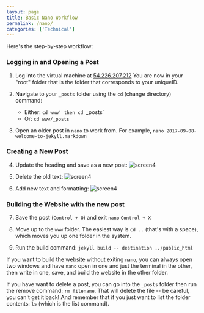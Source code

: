 ```yaml
---
layout: page
title: Basic Nano Workflow 
permalink: /nano/
categories: ['Technical']
---
```

Here's the step-by-step workflow: 

### Logging in and Opening a Post
1. Log into the virtual machine at [54.226.207.212](http://54.226.207.212)
You are now in your "root" folder that is the folder that corresponds to your uniqueID. 

2. Navigate to your `_posts` folder using the `cd` (change directory) command:
	- Either: `cd www' then cd `_posts`
	- Or: `cd www/_posts`

3. Open an older post in `nano` to work from. For example,
`nano 2017-09-08-welcome-to-jekyll.markdown`

### Creating a New Post
4. Update the heading and save as a new post:
![screen4]({{site.baseurl}}/assets/nano1.png)

5. Delete the old text: 
![screen4]({{site.baseurl}}/assets/nano2.png)

6. Add new text and formatting:
![screen4]({{site.baseurl}}/assets/nano3.png)

### Building the Website with the new post
7. Save the post (`Control + O`) and exit `nano` `Control + X`

8. Move up to the `www` folder. The easiest way is `cd ..` (that's with a space), which moves you up one folder in the system. 

9. Run the build command: `jekyll build -- destination ../public_html` 

If you want to build the website without exiting `nano`, you can always open two windows and have `nano` open in one and just the terminal in the other, then write in one, save, and build the website in the other folder. 

If you have want to delete a post, you can go into the `_posts` folder then run the remove command: `rm filename`. That will delete the file -- be careful, you can't get it back! And remember that if you just want to list the folder contents: `ls` (which is the list command).


